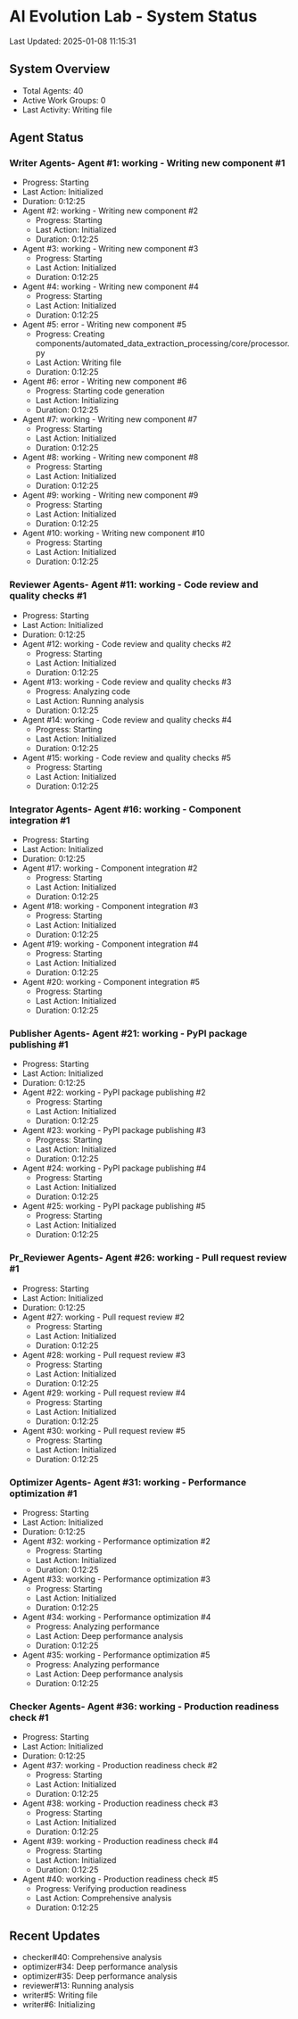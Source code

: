 # AI Evolution Lab - System Status
Last Updated: 2025-01-08 11:15:31

## System Overview
- Total Agents: 40
- Active Work Groups: 0
- Last Activity: Writing file

## Agent Status

### Writer Agents- Agent #1: working - Writing new component #1
  - Progress: Starting
  - Last Action: Initialized
  - Duration: 0:12:25
- Agent #2: working - Writing new component #2
  - Progress: Starting
  - Last Action: Initialized
  - Duration: 0:12:25
- Agent #3: working - Writing new component #3
  - Progress: Starting
  - Last Action: Initialized
  - Duration: 0:12:25
- Agent #4: working - Writing new component #4
  - Progress: Starting
  - Last Action: Initialized
  - Duration: 0:12:25
- Agent #5: error - Writing new component #5
  - Progress: Creating components/automated_data_extraction_processing/core/processor.py
  - Last Action: Writing file
  - Duration: 0:12:25
- Agent #6: error - Writing new component #6
  - Progress: Starting code generation
  - Last Action: Initializing
  - Duration: 0:12:25
- Agent #7: working - Writing new component #7
  - Progress: Starting
  - Last Action: Initialized
  - Duration: 0:12:25
- Agent #8: working - Writing new component #8
  - Progress: Starting
  - Last Action: Initialized
  - Duration: 0:12:25
- Agent #9: working - Writing new component #9
  - Progress: Starting
  - Last Action: Initialized
  - Duration: 0:12:25
- Agent #10: working - Writing new component #10
  - Progress: Starting
  - Last Action: Initialized
  - Duration: 0:12:25

### Reviewer Agents- Agent #11: working - Code review and quality checks #1
  - Progress: Starting
  - Last Action: Initialized
  - Duration: 0:12:25
- Agent #12: working - Code review and quality checks #2
  - Progress: Starting
  - Last Action: Initialized
  - Duration: 0:12:25
- Agent #13: working - Code review and quality checks #3
  - Progress: Analyzing code
  - Last Action: Running analysis
  - Duration: 0:12:25
- Agent #14: working - Code review and quality checks #4
  - Progress: Starting
  - Last Action: Initialized
  - Duration: 0:12:25
- Agent #15: working - Code review and quality checks #5
  - Progress: Starting
  - Last Action: Initialized
  - Duration: 0:12:25

### Integrator Agents- Agent #16: working - Component integration #1
  - Progress: Starting
  - Last Action: Initialized
  - Duration: 0:12:25
- Agent #17: working - Component integration #2
  - Progress: Starting
  - Last Action: Initialized
  - Duration: 0:12:25
- Agent #18: working - Component integration #3
  - Progress: Starting
  - Last Action: Initialized
  - Duration: 0:12:25
- Agent #19: working - Component integration #4
  - Progress: Starting
  - Last Action: Initialized
  - Duration: 0:12:25
- Agent #20: working - Component integration #5
  - Progress: Starting
  - Last Action: Initialized
  - Duration: 0:12:25

### Publisher Agents- Agent #21: working - PyPI package publishing #1
  - Progress: Starting
  - Last Action: Initialized
  - Duration: 0:12:25
- Agent #22: working - PyPI package publishing #2
  - Progress: Starting
  - Last Action: Initialized
  - Duration: 0:12:25
- Agent #23: working - PyPI package publishing #3
  - Progress: Starting
  - Last Action: Initialized
  - Duration: 0:12:25
- Agent #24: working - PyPI package publishing #4
  - Progress: Starting
  - Last Action: Initialized
  - Duration: 0:12:25
- Agent #25: working - PyPI package publishing #5
  - Progress: Starting
  - Last Action: Initialized
  - Duration: 0:12:25

### Pr_Reviewer Agents- Agent #26: working - Pull request review #1
  - Progress: Starting
  - Last Action: Initialized
  - Duration: 0:12:25
- Agent #27: working - Pull request review #2
  - Progress: Starting
  - Last Action: Initialized
  - Duration: 0:12:25
- Agent #28: working - Pull request review #3
  - Progress: Starting
  - Last Action: Initialized
  - Duration: 0:12:25
- Agent #29: working - Pull request review #4
  - Progress: Starting
  - Last Action: Initialized
  - Duration: 0:12:25
- Agent #30: working - Pull request review #5
  - Progress: Starting
  - Last Action: Initialized
  - Duration: 0:12:25

### Optimizer Agents- Agent #31: working - Performance optimization #1
  - Progress: Starting
  - Last Action: Initialized
  - Duration: 0:12:25
- Agent #32: working - Performance optimization #2
  - Progress: Starting
  - Last Action: Initialized
  - Duration: 0:12:25
- Agent #33: working - Performance optimization #3
  - Progress: Starting
  - Last Action: Initialized
  - Duration: 0:12:25
- Agent #34: working - Performance optimization #4
  - Progress: Analyzing performance
  - Last Action: Deep performance analysis
  - Duration: 0:12:25
- Agent #35: working - Performance optimization #5
  - Progress: Analyzing performance
  - Last Action: Deep performance analysis
  - Duration: 0:12:25

### Checker Agents- Agent #36: working - Production readiness check #1
  - Progress: Starting
  - Last Action: Initialized
  - Duration: 0:12:25
- Agent #37: working - Production readiness check #2
  - Progress: Starting
  - Last Action: Initialized
  - Duration: 0:12:25
- Agent #38: working - Production readiness check #3
  - Progress: Starting
  - Last Action: Initialized
  - Duration: 0:12:25
- Agent #39: working - Production readiness check #4
  - Progress: Starting
  - Last Action: Initialized
  - Duration: 0:12:25
- Agent #40: working - Production readiness check #5
  - Progress: Verifying production readiness
  - Last Action: Comprehensive analysis
  - Duration: 0:12:25


## Recent Updates
- checker#40: Comprehensive analysis
- optimizer#34: Deep performance analysis
- optimizer#35: Deep performance analysis
- reviewer#13: Running analysis
- writer#5: Writing file
- writer#6: Initializing
